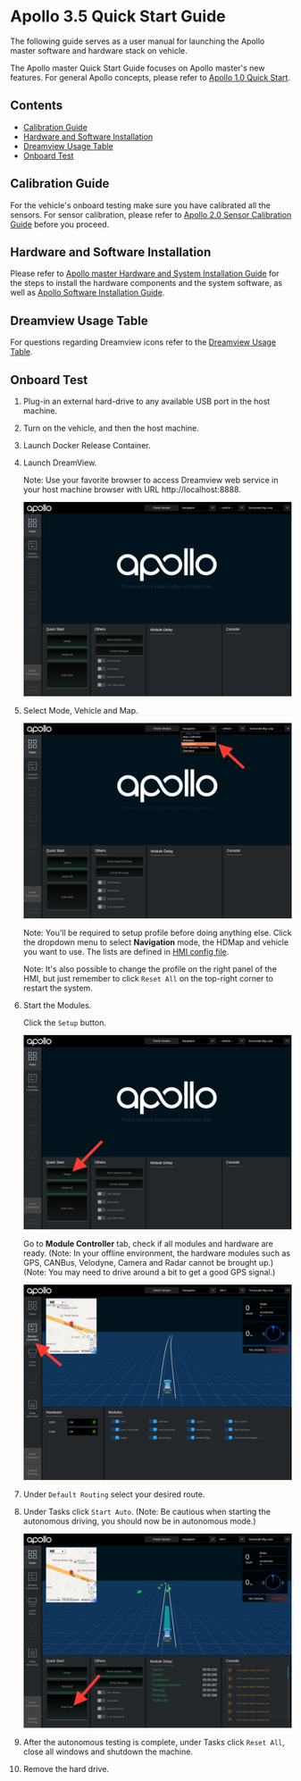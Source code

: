 # Apollo 3.5 Quick Start Guide

The following guide serves as a user manual for launching the Apollo master
software and hardware stack on vehicle.

The Apollo master Quick Start Guide focuses on Apollo master's new features. For general Apollo concepts, please refer to
[Apollo 1.0 Quick Start](https://github.com/ApolloAuto/apollo/blob/master/docs/quickstart/apollo_1_0_quick_start.md).

## Contents

- [Calibration Guide](#calibration-guide)
- [Hardware and Software Installation](#hardware-and-software-installation)
- [Dreamview Usage Table](#dreamview-usage-table)
- [Onboard Test](#onboard-test)

## Calibration Guide

For the vehicle's onboard testing make sure you have calibrated all the sensors. For
sensor calibration, please refer to
[Apollo 2.0 Sensor Calibration Guide](apollo_2_0_sensor_calibration_guide.md)
before you proceed.

## Hardware and Software Installation

Please refer to
[Apollo master Hardware and System Installation Guide](apollo_3_5_hardware_system_installation_guide.md)
for the steps to install the hardware components and the system software, as well as
[Apollo Software Installation Guide](apollo_software_installation_guide.md).

## Dreamview Usage Table

For questions regarding Dreamview icons refer to the
[Dreamview Usage Table](https://github.com/ApolloAuto/apollo/blob/master/docs/specs/dreamview_usage_table.md).

## Onboard Test

1. Plug-in an external hard-drive to any available USB port in the host machine. 

2. Turn on the vehicle, and then the host machine.

3. Launch Docker Release Container.

4. Launch DreamView.

   Note\: Use your favorite browser to access Dreamview web service in your host
   machine browser with URL http://localhost:8888.

   ![](images/dreamview_2_5.png)

5. Select Mode, Vehicle and Map.

   ![](images/dreamview_2_5_setup_profile.png)

   Note\: You'll be required to setup profile before doing anything else. Click
   the dropdown menu to select **Navigation** mode, the HDMap and vehicle you
   want to use. The lists are defined in
   [HMI config file](https://raw.githubusercontent.com/ApolloAuto/apollo/master/modules/dreamview/conf/hmi.conf).

   Note\: It's also possible to change the profile on the right panel of the
   HMI, but just remember to click `Reset All` on the top-right corner to
   restart the system.

6. Start the Modules.

   Click the `Setup` button.

   ![](images/dreamview_2_5_setup.png)

   Go to **Module Controller** tab, check if all modules and hardware are ready.
   (Note\: In your offline environment, the hardware modules such as GPS,
   CANBus, Velodyne, Camera and Radar cannot be brought up.)
   (Note\: You may need to drive around a bit to get a good GPS signal.)

   ![](images/dreamview_2_5_module_controller.png)

7. Under `Default Routing` select your desired route.

8. Under Tasks click `Start Auto`. (Note: Be cautious when starting the autonomous
   driving, you should now be in autonomous mode.)

   ![](images/dreamview_2_5_start_auto.png)

9. After the autonomous testing is complete, under Tasks click `Reset All`, close all
   windows and shutdown the machine. 

10. Remove the hard drive.
